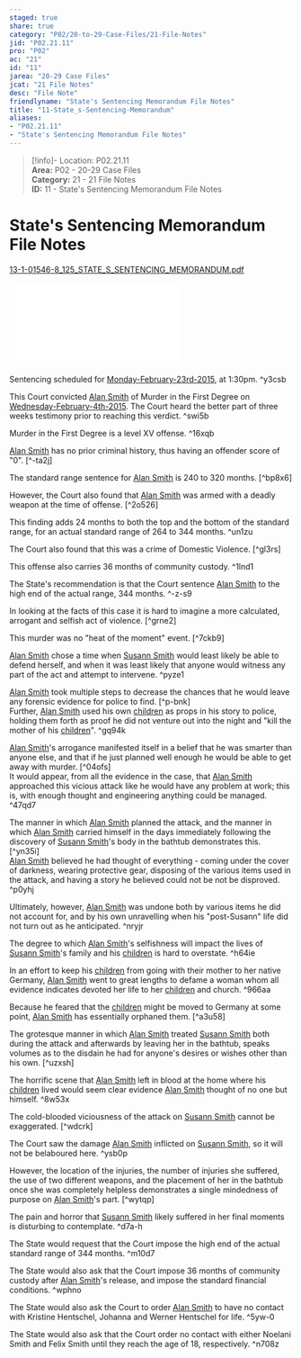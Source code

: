 ```yaml
---  
staged: true  
share: true  
category: "P02/20-to-29-Case-Files/21-File-Notes"  
jid: "P02.21.11"  
pro: "P02"  
ac: "21"  
id: "11"  
jarea: "20-29 Case Files"  
jcat: "21 File Notes"  
desc: "File Note"  
friendlyname: "State's Sentencing Memorandum File Notes"  
title: "11-State_s-Sentencing-Memorandum"  
aliases:   
- "P02.21.11"  
- "State's Sentencing Memorandum File Notes"  
---  
```

>[!info]- Location: P02.21.11  
>**Area:** P02 - 20-29 Case Files  
>**Category:** 21 - 21 File Notes  
>**ID:** 11 - State's Sentencing Memorandum File Notes  
  
# State's Sentencing Memorandum File Notes  
  
[13-1-01546-8_125_STATE_S_SENTENCING_MEMORANDUM.pdf](../../../assets/attachments/20_13-1-01546-8_125_STATE_S_SENTENCING_MEMORANDUM.pdf)  
  
![](../../../assets/attachments/20_13-1-01546-8_125_STATE_S_SENTENCING_MEMORANDUM.pdf)  
  
Sentencing scheduled for [Monday-February-23rd-2015](../../10-to-19-Case-Dates/13-Investigation-Dates/53-2015-02-23-Monday-February-23rd-2015.md#), at 1:30pm. ^y3csb  
  
This Court convicted [Alan Smith](../../70-to-79-People/72-Suspects-and-People-of-Interest/02-Alan-Smith.md#) of Murder in the First Degree on [Wednesday-February-4th-2015](../../10-to-19-Case-Dates/13-Investigation-Dates/50-2015-02-04-Wednesday-February-4th-2015.md#). The Court heard the better part of three weeks testimony prior to reaching this verdict. ^swi5b  
  
Murder in the First Degree is a level XV offense. ^16xqb  
  
[Alan Smith](../../70-to-79-People/72-Suspects-and-People-of-Interest/02-Alan-Smith.md#) has no prior criminal history, thus having an offender score of "0". [^-ta2j]    
  
The standard range sentence for [Alan Smith](../../70-to-79-People/72-Suspects-and-People-of-Interest/02-Alan-Smith.md#) is 240 to 320 months. [^bp8x6]    
  
However, the Court also found that [Alan Smith](../../70-to-79-People/72-Suspects-and-People-of-Interest/02-Alan-Smith.md#) was armed with a deadly weapon at the time of offense. [^2o526]    
  
This finding adds 24 months to both the top and the bottom of the standard range, for an actual standard range of 264 to 344 months. ^un1zu  
  
The Court also found that this was a crime of Domestic Violence. [^gl3rs]    
  
This offense also carries 36 months of community custody. ^1lnd1  
  
The State's recommendation is that the Court sentence [Alan Smith](../../70-to-79-People/72-Suspects-and-People-of-Interest/02-Alan-Smith.md#) to the high end of the actual range, 344 months. ^-z-s9  
  
In looking at the facts of this case it is hard to imagine a more calculated, arrogant and selfish act of violence. [^grne2]    
  
This murder was no "heat of the moment" event. [^7ckb9]    
  
[Alan Smith](../../70-to-79-People/72-Suspects-and-People-of-Interest/02-Alan-Smith.md#) chose a time when [Susann Smith](../../70-to-79-People/71-Victims/02-Susann-Smith.md#) would least likely be able to defend herself, and when it was least likely that anyone would witness any part of the act and attempt to intervene. ^pyze1  
  
[Alan Smith](../../70-to-79-People/72-Suspects-and-People-of-Interest/02-Alan-Smith.md#) took multiple steps to decrease the chances that he would leave any forensic evidence for police to find. [^p-bnk]    
Further, [Alan Smith](../../70-to-79-People/72-Suspects-and-People-of-Interest/02-Alan-Smith.md#) used his own [children](../../70-to-79-People/73-Family-and-Friends/08-Children.md#.md#.md#.md#) as props in his story to police, holding them forth as proof he did not venture out into the night and "kill the mother of his [children](../../70-to-79-People/73-Family-and-Friends/08-Children.md#)". ^gq94k  
  
[Alan Smith](../../70-to-79-People/72-Suspects-and-People-of-Interest/02-Alan-Smith.md#)'s arrogance manifested itself in a belief that he was smarter than anyone else, and that if he just planned well enough he would be able to get away with murder. [^04ofs]   
It would appear, from all the evidence in the case, that [Alan Smith](../../70-to-79-People/72-Suspects-and-People-of-Interest/02-Alan-Smith.md#) approached this vicious attack like he would have any problem at work; this is, with enough thought and engineering anything could be managed. ^47qd7  
  
The manner in which [Alan Smith](../../70-to-79-People/72-Suspects-and-People-of-Interest/02-Alan-Smith.md#) planned the attack, and the manner in which [Alan Smith](../../70-to-79-People/72-Suspects-and-People-of-Interest/02-Alan-Smith.md#) carried himself in the days immediately following the discovery of [Susann Smith](../../70-to-79-People/71-Victims/02-Susann-Smith.md#.md#)'s body in the bathtub demonstrates this. [^yn35i]    
[Alan Smith](../../70-to-79-People/72-Suspects-and-People-of-Interest/02-Alan-Smith.md#) believed he had thought of everything - coming under the cover of darkness, wearing protective gear, disposing of the various items used in the attack, and having a story he believed could not be not be disproved. ^p0yhj  
  
Ultimately, however, [Alan Smith](../../70-to-79-People/72-Suspects-and-People-of-Interest/02-Alan-Smith.md#) was undone both by various items he did not account for, and by his own unravelling when his "post-Susann" life did not turn out as he anticipated. ^nryjr  
  
The degree to which [Alan Smith](../../70-to-79-People/72-Suspects-and-People-of-Interest/02-Alan-Smith.md#)'s selfishness will impact the lives of [Susann Smith](../../70-to-79-People/71-Victims/02-Susann-Smith.md#.md#.md#)'s family and his [children](../../70-to-79-People/73-Family-and-Friends/08-Children.md#.md#) is hard to overstate. ^h64ie  
  
In an effort to keep his [children](../../70-to-79-People/73-Family-and-Friends/08-Children.md#.md#.md#.md#) from going with their mother to her native Germany, [Alan Smith](../../70-to-79-People/72-Suspects-and-People-of-Interest/02-Alan-Smith.md#) went to great lengths to defame a woman whom all evidence indicates devoted her life to her [children](../../70-to-79-People/73-Family-and-Friends/08-Children.md#.md#.md#) and church. ^966aa  
  
Because he feared that the [children](../../70-to-79-People/73-Family-and-Friends/08-Children.md#.md#.md#.md#) might be moved to Germany at some point, [Alan Smith](../../70-to-79-People/72-Suspects-and-People-of-Interest/02-Alan-Smith.md#) has essentially orphaned them. [^a3u58]    
  
The grotesque manner in which [Alan Smith](../../70-to-79-People/72-Suspects-and-People-of-Interest/02-Alan-Smith.md#) treated [Susann Smith](../../70-to-79-People/71-Victims/02-Susann-Smith.md#.md#.md#.md#) both during the attack and afterwards by leaving her in the bathtub, speaks volumes as to the disdain he had for anyone's desires or wishes other than his own. [^uzxsh]   
  
The horrific scene that [Alan Smith](../../70-to-79-People/72-Suspects-and-People-of-Interest/02-Alan-Smith.md#) left in blood at the home where his [children](../../70-to-79-People/73-Family-and-Friends/08-Children.md#.md#.md#.md#) lived would seem clear evidence [Alan Smith](../../70-to-79-People/72-Suspects-and-People-of-Interest/02-Alan-Smith.md#) thought of no one but himself. ^8w53x  
  
The cold-blooded viciousness of the attack on [Susann Smith](../../70-to-79-People/71-Victims/02-Susann-Smith.md#.md#.md#.md#.md#) cannot be exaggerated. [^wdcrk]  
  
The Court saw the damage [Alan Smith](../../70-to-79-People/72-Suspects-and-People-of-Interest/02-Alan-Smith.md#) inflicted on [Susann Smith](../../70-to-79-People/71-Victims/02-Susann-Smith.md#.md#.md#.md#.md#), so it will not be belaboured here. ^ysb0p  
  
However, the location of the injuries, the number of injuries she suffered, the use of two different weapons, and the placement of her in the bathtub once she was completely helpless demonstrates a single mindedness of purpose on [Alan Smith](../../70-to-79-People/72-Suspects-and-People-of-Interest/02-Alan-Smith.md#)'s part. [^wytqp]  
  
The pain and horror that [Susann Smith](../../70-to-79-People/71-Victims/02-Susann-Smith.md#.md#.md#.md#.md#) likely suffered in her final moments is disturbing to contemplate. ^d7a-h  
  
The State would request that the Court impose the high end of the actual standard range of 344 months. ^m10d7  
  
The State would also ask that the Court impose 36 months of community custody after [Alan Smith](../../70-to-79-People/72-Suspects-and-People-of-Interest/02-Alan-Smith.md#)'s release, and impose the standard financial conditions. ^wphno  
  
The State would also ask the Court to order [Alan Smith](../../70-to-79-People/72-Suspects-and-People-of-Interest/02-Alan-Smith.md#) to have no contact with Kristine Hentschel, Johanna and Werner Hentschel for life. ^5yw-0  
  
The State would also ask that the Court order no contact with either Noelani Smith and Felix Smith until they reach the age of 18, respectively. ^n708z  
